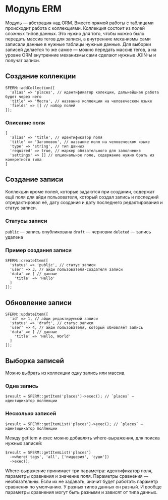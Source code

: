 # Модуль ERM

Модуль — абстрация над ORM. Вместо прямой работы с таблицами происходит работа с коллекциями. Коллекция состоит из полей сложных типов данных. Это нужно для того, чтобы можно было передать массив тегов для записи, а внутренние механизмы сами записали данные в нужные таблицы нужные данные. Для выборки записей делается то же самое — можно передать массив тегов, а на уровне ORM внутренние механизмы сами сделают нужные JOIN-ы и получат записи.

## Создание коллекции

```
SFERM::addCollection([
  'alias' => 'places', // идентификатор колекции, дальнейшная работа будет через него
  'title' => 'Места', // название коллекции на человеческом языке
  'fields' => [] // набор полей
]);
```

### Описание поля

```
[
  'alias' => 'title', // идентификатор поля
  'title' => 'Заголовок', // название поля на человеческом языке
  'type' => 'string', // тип данных
  'required' => true, // маркер обязательного для заполнения
  'settings' => [] // опциональное поле, содержание нужно брать из конкретного типа
]
```

## Создание записи

Коллекции кроме полей, которые задаются при создании, содержат ещё поля для айди пользователя, который создал запись и последний отредактировал её, дату создания и дату последнего редактирования и статус записи.

### Статусы записи

`public` — запись опубликована
`draft` — черновик
`deleted` — запись удалена

### Пример создания записи

```
SFERM::createItem([
  'status' => 'public', // статус записи
  'user' => 3, // айди пользователя-создателя записи
  'data' => [ // данные
    'title' => 'Hello'
  ]
]);
```

## Обновление записи

```
SFERM::updateItem([
  'id' => 1, // айди редактируемой записи
  'status' => 'draft', // статус записи
  'user' => 4, // айди пользователя, который обновляет запись
  'data' => [ // данные
    'title' => 'Hello, World'
  ]
]);
```

## Выборка записей

Можно выбрать из коллекции одну запись или массив.

### Одна запись

```
$result = SFERM::getItem('places')->exec(); // `places` — идентификатор поллекции
```

### Несколько записей

```
$result = SFERM::getItemList('places')->exec(); // `places` — идентификатор поллекции
```

Между getItem и exec можно добавлять where-выражения, для поиска нужных записей:

```
$result = SFERM::getItemList('places')
  ->where('tags', 'all', ['пиццерия', 'суши'])
  ->exec();
```

Where-выражение принимает три параметра: идентификатор поля, параметры сравнения и значение поля. Параметры сравнения — необязательны. Если их не задавать, значит будет работать параметр сравнения по умолчанию. У разных типов данных он разный. И вообще параметры сравнения могут быть разными и зависят от типа данных.
